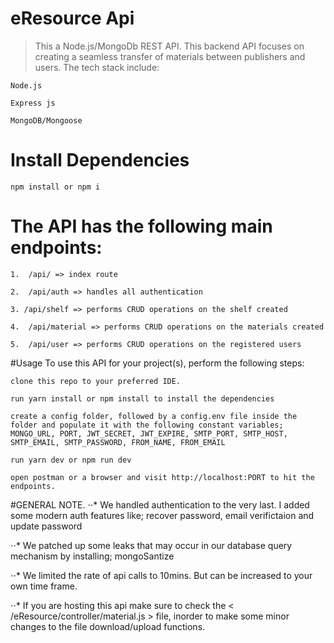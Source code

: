 # eResource Api
>This a Node.js/MongoDb REST API. This backend API focuses on creating a seamless transfer of materials
between publishers and users. The tech stack include:
    
    Node.js

    Express js

    MongoDB/Mongoose

# Install Dependencies

    npm install or npm i


# The API has the following main endpoints:

    1.  /api/ => index route

    2.  /api/auth => handles all authentication

    3. /api/shelf => performs CRUD operations on the shelf created 

    4.  /api/material => performs CRUD operations on the materials created
    
    5.  /api/user => performs CRUD operations on the registered users
    
 #Usage
    To use this API for your project(s), perform the following steps:

    clone this repo to your preferred IDE.

    run yarn install or npm install to install the dependencies

    create a config folder, followed by a config.env file inside the folder and populate it with the following constant variables;
    MONGO_URL, PORT, JWT_SECRET, JWT_EXPIRE, SMTP_PORT, SMTP_HOST, SMTP_EMAIL, SMTP_PASSWORD, FROM_NAME, FROM_EMAIL

    run yarn dev or npm run dev 

    open postman or a browser and visit http://localhost:PORT to hit the endpoints. 

#GENERAL NOTE.
⋅⋅* We handled authentication to the very last. I added some modern auth features like;
    recover password, email verifictaion and update password 

⋅⋅* We patched up some leaks that may occur in our database query mechanism by installing; mongoSantize

⋅⋅* We limited the rate of api calls to 10mins. But can be increased to your own time frame.

⋅⋅* If you are hosting this api make sure to check the < /eResource/controller/material.js > file, inorder to 
    make some minor changes to the file download/upload functions.



 
 


